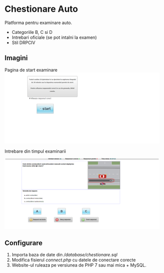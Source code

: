 # Chestionare Auto
Platforma pentru examinare auto. 

- Categoriile B, C si D
- Intrebari oficiale (se pot intalni la examen)
- Stil DRPCIV

## Imagini
Pagina de start examinare
![pagina_start](/preview/1.png)

Intrebare din timpul examinarii

![pagina chestionar](/preview/2.png)

## Configurare

1. Importa baza de date din */database/chestionare.sql*
2. Modifica fisierul *connect.php* cu datele de conectare corecte
3. Website-ul ruleaza pe versiunea de PHP 7 sau mai mica + MySQL.
